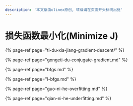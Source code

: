 ```yaml
---
description: '本文章由olinex原创, 转载请在页面开头标明出处'
---
```


# 损失函数最小化\(Minimize J\)

{% page-ref page="ti-du-xia-jiang-gradient-descent/" %}

{% page-ref page="gongeti-du-conjugate-gradient.md" %}

{% page-ref page="bfgs.md" %}

{% page-ref page="l-bfgs.md" %}

{% page-ref page="guo-ni-he-overfitting.md" %}

{% page-ref page="qian-ni-he-underfitting.md" %}



